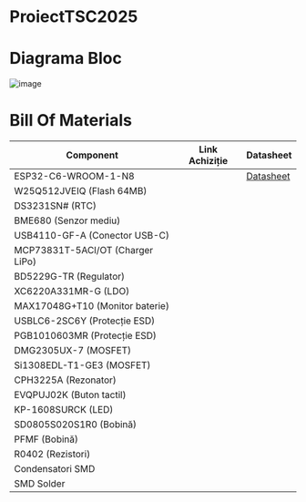 # ProiectTSC2025

# Diagrama Bloc

![image](https://github.com/user-attachments/assets/395cf2fa-9804-4bfd-8931-e923f9c445ed)

# Bill Of Materials

| Component | Link Achiziție | Datasheet |
|-----------|---------------|-----------|
| ESP32-C6-WROOM-1-N8 |  | [Datasheet](https://www.espressif.com/sites/default/files/documentation/esp32-c6_datasheet_en.pdf) |
| W25Q512JVEIQ (Flash 64MB) | | |
| DS3231SN# (RTC) | | |
| BME680 (Senzor mediu) | |
| USB4110-GF-A (Conector USB-C) ||
| MCP73831T-5ACI/OT (Charger LiPo) | |
| BD5229G-TR (Regulator) | |
| XC6220A331MR-G (LDO) | |
| MAX17048G+T10 (Monitor baterie) | |
| USBLC6-2SC6Y (Protecție ESD) | |
| PGB1010603MR (Protecție ESD) ||
| DMG2305UX-7 (MOSFET) | |
| Si1308EDL-T1-GE3 (MOSFET) |  |
| CPH3225A (Rezonator) | |
| EVQPUJ02K (Buton tactil) |  |
| KP-1608SURCK (LED) | |
| SD0805S020S1R0 (Bobină) |  |
| PFMF (Bobină) | |
| R0402 (Rezistori) | |
| Condensatori SMD |  |
| SMD Solder |  |
